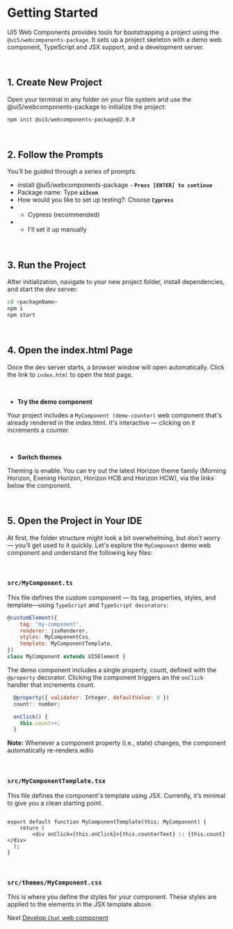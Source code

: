# Getting Started

UI5 Web Components provides tools for bootstrapping a project using the `@ui5/webcomponents-package`. It sets up a project skeleton with a demo web component, TypeScript and JSX support, and a development server.

<br>

## 1. Create New Project

Open your terminal in any folder on your file system
and use the @ui5/webcomponents-package to initialize the project:


```sh
npm init @ui5/webcomponents-package@2.9.0
```

<br>

## 2. Follow the Prompts

You’ll be guided through a series of prompts:

- install @ui5/webcomponents-package - **`Press [ENTER] to continue`**
- Package name: Type **`ui5con`**
- How would you like to set up testing?: Choose **`Cypress`**
- - Cypress (recommended)
- - I'll set it up manually

<br>

## 3. Run the Project

After initialization, navigate to your new project folder, install dependencies,
and start the dev server:

```sh
cd <packageName>
npm i
npm start
```

<br>

## 4. Open the index.html Page

Once the dev server starts, a browser window will open automatically.
Click the link to `index.html` to open the test page.

<br>

- **Try the demo component**

Your project includes a `MyComponent (demo-counter)` web component that's already rendered in the index.html.
It's interactive — clicking on it increments a counter.

<br>

- **Switch themes**
  
Theming is enable. You can try out the latest Horizon theme family (Morning Horizon, Evening Horizon, Horizon HCB and Horizon HCW), via the links below the component.

<br>


## 5. Open the Project in Your IDE

At first, the folder structure might look a bit overwhelming, but don’t worry — you’ll get used to it quickly.
Let's explore the `MyComponent` demo web component and understand the following key files:

<br>

### **`src/MyComponent.ts`**

This file defines the custom component — its tag, properties, styles, and template—using `TypeScript` and `TypeScript decorators`:

```js
@customElement({
	tag: "my-component",
	renderer: jsxRenderer,
	styles: MyComponentCss,
	template: MyComponentTemplate,
})
class MyComponent extends UI5Element {
```

The demo component includes a single property, count, defined with the `@property` decorator.
Clicking the component triggers an the `onClick` handler that increments count.

```js
  @property({ validator: Integer, defaultValue: 0 })
  count!: number;

  onClick() {
    this.count++;
  }
```

**Note:** Whenever a component property (i.e., state) changes, the component automatically re-renders.wdio

<br>

### **`src/MyComponentTemplate.tsx`**

This file defines the component's template using JSX.
Currently, it’s minimal to give you a clean starting point.

```tsx

export default function MyComponentTemplate(this: MyComponent) {
	return (
		<div onClick={this.onClick}>{this.counterText} :: {this.count}</div>
  );
}
```

<br>

### **`src/themes/MyComponent.css`**

This is where you define the styles for your component.
These styles are applied to the elements in the JSX template above.

Next [Develop `Chat` web component](./2_Develop_Chat.md)
